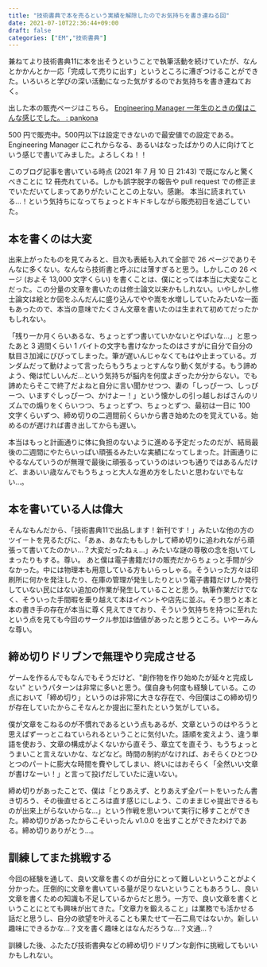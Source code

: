 ```yaml
---
title: "技術書典で本を売るという実績を解除したのでお気持ちを書き連ねる回"
date: 2021-07-10T22:36:44+09:00
draft: false
categories: ["EM","技術書典"]
---
```

           
兼ねてより技術書典11に本を出そうということで執筆活動を続けていたが、なんとかかんとか一応「完成して売りに出す」というところに漕ぎつけることができた。いろいろと学びの深い活動になった気がするのでお気持ちを書き連ねておく。

<!--more-->

出した本の販売ページはこちら。
[Engineering Manager 一年生のときの僕はこんな感じでした。 : pankona](https://techbookfest.org/product/5827946361126912?productVariantID=5962354678300672)

500 円で販売中。500円以下は設定できないので最安値での設定である。Engineering Manager にこれからなる、あるいはなったばかりの人に向けてという感じで書いてみました。よろしくね！！

このブログ記事を書いている時点 (2021 年 7 月 10 日 21:43) で既になんと驚くべきことに 12 冊売れている。しかも誤字脱字の報告や pull request での修正までいただいてしまってありがたいことこの上ない。感謝。
本当に読まれている…！という気持ちになってちょっとドキドキしながら販売初日を過ごしていた。

## 本を書くのは大変

出来上がったものを見てみると、目次も表紙も入れて全部で 26 ページでありそんなに多くない。なんなら技術書と呼ぶには薄すぎると思う。しかしこの 26 ページ (およそ 13,000 文字くらい) を書くことは、僕にとっては本当に大変なことだった。この分量の文章を書いたのは修士論文以来かもしれない。いやしかし修士論文は絵とか図をふんだんに盛り込んでやや嵩を水増ししていたみたいな一面もあったので、本当の意味でたくさん文章を書いたのは生まれて初めてだったかもしれない。

「残り一か月くらいあるな、ちょっとずつ書いていかないとやばいな…」と思ったあと 3 週間くらい 1 バイトの文字も書けなかったのはさすがに自分で自分の駄目さ加減にびびってしまった。筆が遅いんじゃなくてもはや止まっている。ガンダムだって動けよって言ったらもうちょっとすんなり動く気がする。もう諦めよう、俺は忙しいんだ…という気持ちが脳内を何度よぎったか分からない。でも諦めたらそこで終了だよねと自分に言い聞かせつつ、妻の「しっぴーつ、しっぴーつ、いますぐしっぴーつ、かけよー！」という懐かしの引っ越しおばさんのリズムでの煽りをくらいつつ、ちょっとずつ、ちょっとずつ、最初は一日に 100 文字くらいずつ、締め切りの二週間前くらいから書き始めたのを覚えている。始めるのが遅ければ書き出してからも遅い。

本当はもっと計画通りに体に負担のないように進める予定だったのだが、結局最後の二週間にやたらいっぱい頑張るみたいな実績になってしまった。計画通りにやるなんていうのが無理で最後に頑張るっていうのはいつも通りではあるんだけど、まあいい歳なんでもうちょっと大人な進め方をしたいと思わないでもない…。

## 本を書いている人は偉大

そんなもんだから、「技術書典11で出品します！新刊です！」みたいな他の方のツイートを見るたびに、「あぁ、あなたももしかして締め切りに追われながら頑張って書いてたのかい…？大変だったねぇ…」みたいな謎の尊敬の念を抱いてしまったりもする。尊い。
あと僕は電子書籍だけの販売だからちょっと手間が少なかった。中には物理本も用意している方もいらっしゃる。そういった方々は印刷所に何かを発注したり、在庫の管理が発生したりという電子書籍だけしか発行していない民にはない追加の作業が発生していることと思う。執筆作業だけでなく、そういった手間暇を乗り越えて本はイベントや店先に並ぶ。そう思うと本と本の書き手の存在が本当に尊く見えてきており、そういう気持ちを持つに至れたという点を見ても今回のサークル参加は価値があったと思うところ。いやーみんな尊い。

## 締め切りドリブンで無理やり完成させる

ゲームを作るんでもなんでもそうだけど、"創作物を作り始めたが延々と完成しない" というパターンは非常に多いと思う。僕自身も何度も経験している。この点において「締め切り」というのは非常に大きな存在で、今回僕はこの締め切りが存在していたからこそなんとか提出に至れたという気がしている。

僕が文章をこねるのが不慣れであるという点もあるが、文章というのはやろうと思えばずーっとこねていられるということに気付いた。語順を変えよう、違う単語を使おう、文章の構成がよくないから直そう、章立てを直そう、もうちょっとうまいこと言えないかな、などなど。時間の制約がなければ、おそらくひとつひとつのパートに膨大な時間を費やしてしまい、終いにはおそらく「全然いい文章が書けなーい！」と言って投げだしていたに違いない。

締め切りがあったことで、僕は「とりあえず、とりあえず全パートをいったん書き切ろう、その後直せるところは直す感じにしよう、このままじゃ提出できるものが出来上がらないからな…」という作戦を思いついて実行に移すことができた。締め切りがあったからこそいったん v1.0.0 を出すことができたわけである。締め切りありがとう…。

## 訓練してまた挑戦する

今回の経験を通して、良い文章を書くのが自分にとって難しいということがよく分かった。圧倒的に文章を書いている量が足りないということもあろうし、良い文章を書くための知識も不足しているからだと思う。一方で、良い文章を書くということにとても興味が出てきた。「文章力を鍛えること」は業務でも活かせる話だと思うし、自分の欲望を叶えることも果たせて一石二鳥ではないか。新しい趣味にできるかな…？文を書く趣味とはなんだろうな…？文通…？

訓練した後、ふたたび技術書典などの締め切りドリブンな創作に挑戦してもいいかもしれない。

